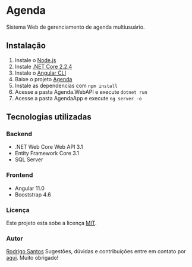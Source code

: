 # **Agenda**

Sistema Web de gerenciamento de agenda multiusuário.
## Instalação
1. Instale o [ Node.js](https://nodejs.org/)
2. Instale [.NET Core 2.2.4](https://dotnet.microsoft.com/download/)
3. Instale o [Angular CLI](https://cli.angular.io/)
4. Baixe o projeto [Agenda](https://github.com/rdgasantos/Agebda)
5. Instale as dependencias com `npm install`
6. Acesse a pasta Agenda.WebAPI e execute `dotnet run`
7. Acesse a pasta AgendaApp e execute `ng server -o`
## Tecnologias utilizadas
### Backend
- .NET Web Core Web API 3.1
- Entity Framework Core 3.1
- SQL Server
### Frontend
- Angular 11.0
- Booststrap 4.6
### Licença
Este projeto esta sobe a licença [MIT](./LICENSE).
### Autor

[Rodrigo Santos](https://github.com/rdgasantos/)
Sugestões, dúvidas e contribuições entre em contato por [aqui](https://www.linkedin.com/in/rdgasantos/).
Muito obrigado!
